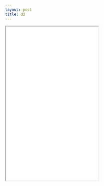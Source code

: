 ```yaml
---
layout: post
title: d3
---
```


<iframe sandbox="allow-popups allow-scripts allow-forms allow-same-origin" src="/dwieker/081fb8de4b77c335d5907369ebcd14ad/raw/874a83d41ceb5aea3bceda507828be1affa23aa7/" 
marginwidth="0" marginheight="0" style="height:500px;" scrolling="no"></iframe>
